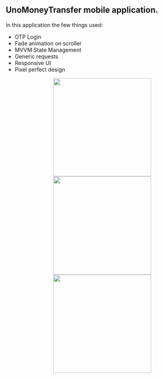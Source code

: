 ## UnoMoneyTransfer mobile application.
In this application the few things used:
- OTP Login
- Fade animation on scroller
- MVVM State Management
- Generic requests
- Responsive UI
- Pixel perfect design

<div align="center">
    <img src="images/image_1.jpg" width="256"/>
    <img src="images/image_2.jpg" width="256"/>
    <img src="images/image_3.jpg" width="256"/>
<div>
